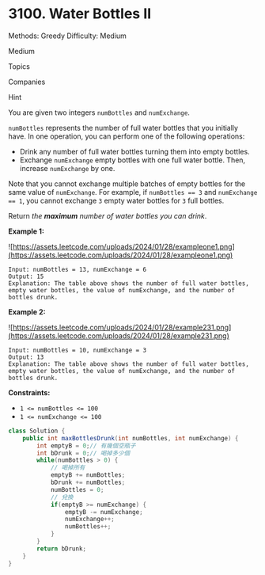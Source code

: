 # 3100. Water Bottles II

Methods: Greedy
Difficulty: Medium

Medium

Topics

Companies

Hint

You are given two integers `numBottles` and `numExchange`.

`numBottles` represents the number of full water bottles that you initially have. In one operation, you can perform one of the following operations:

- Drink any number of full water bottles turning them into empty bottles.
- Exchange `numExchange` empty bottles with one full water bottle. Then, increase `numExchange` by one.

Note that you cannot exchange multiple batches of empty bottles for the same value of `numExchange`. For example, if `numBottles == 3` and `numExchange == 1`, you cannot exchange `3` empty water bottles for `3` full bottles.

Return *the **maximum** number of water bottles you can drink*.

**Example 1:**

![https://assets.leetcode.com/uploads/2024/01/28/exampleone1.png](https://assets.leetcode.com/uploads/2024/01/28/exampleone1.png)

```
Input: numBottles = 13, numExchange = 6
Output: 15
Explanation: The table above shows the number of full water bottles, empty water bottles, the value of numExchange, and the number of bottles drunk.

```

**Example 2:**

![https://assets.leetcode.com/uploads/2024/01/28/example231.png](https://assets.leetcode.com/uploads/2024/01/28/example231.png)

```
Input: numBottles = 10, numExchange = 3
Output: 13
Explanation: The table above shows the number of full water bottles, empty water bottles, the value of numExchange, and the number of bottles drunk.

```

**Constraints:**

- `1 <= numBottles <= 100`
- `1 <= numExchange <= 100`

```java
class Solution {
    public int maxBottlesDrunk(int numBottles, int numExchange) {
        int emptyB = 0;// 有幾個空瓶子
        int bDrunk = 0;// 喝掉多少個
        while(numBottles > 0) {
            // 喝掉所有
            emptyB += numBottles;
            bDrunk += numBottles;
            numBottles = 0;
            // 兌換
            if(emptyB >= numExchange) {
                emptyB -= numExchange;
                numExchange++;
                numBottles++;
            }
        }
        return bDrunk;
    }
}
```